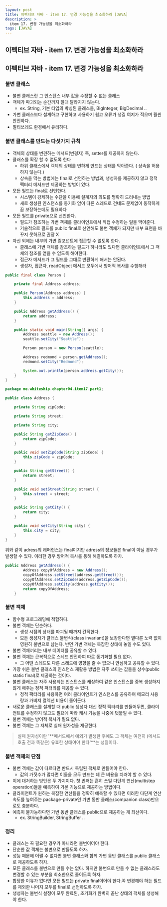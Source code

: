 ```yaml
---
layout: post
title: 이펙티브 자바 - item 17. 변경 가능성을 최소화하라 [JAVA]
description: >
  item 17. 변경 가능성을 최소화하라
tags: [JAVA]
---
```


## 이펙티브 자바 - item 17. 변경 가능성을 최소화하라

## 이펙티브 자바 - item 17. 변경 가능성을 최소화하라

### 불변 클래스

- 불변 클래스란 그 인스턴스 내부 값을 수정할 수 없는 클래스
- 객체가 파괴되는 순간까지 절대 달라지지 않는다.
  - ex. String, 기본 타입의 박싱된 클래스들, BigInteger, BigDecimal ..
- 가변 클래스보다 설계하고 구현하고 사용하기 쉽고 오류가 생길 여지가 적으며 훨씬 안전하다.
- 멀티쓰레드 환경에서 유리하다.

### 불변 클래스를 만드는 다섯가지 규칙

- 객체의 상태를 변견하는 메서드(변경자) 즉, setter를 제공하지 않는다.
- 클래스를 확장 할 수 없도록 한다
  - 하위 클래스에서 객체의 상태를 변하게 만드는 상태를 막아준다. ( 상속을 허용하지 않는다.)
  - 상속을 막는 방법에는 final로 선언하는 방법과, 생성자를 제공하지 않고 정적 팩터리 메서드만 제공하는 방법이 있다.
- 모든 필드는 final로 선언한다.
  - 시스템이 강제하는 수단을 이용해 설계자의 의도를 명확히 드러내는 방법
  - 새로 생성된 인스턴스를 동기화 없이 다른 스레드로 건네도 문제없이 동작하게끔 보장하는데도 필요하다
- 모든 필드를 private으로 선언한다.
  - 필드가 참조하는 가변 객체를 클라이언트에서 직접 수정하는 일을 막아준다.
  - 기술적으로 필드를 public final로 선언해도 불변 객체가 되지만 내부 표현을 바꾸지 못하므로 권장 X
- 자신 외에는 내부의 가변 컴포넌트에 접근할 수 없도록 한다.
  - 클래스에 가변 객체를 참조하는 필드가 하나라도 있다면 클라이언트에서 그 객체의 참조를 얻을 수 없도록 해야한다.
  - 접근자 메서드가 그 필드를 그대로 반환하게 해서는 안된다.
  - 생성자, 접근자, readObject 메서드 모두에서 방어적 복사를 수행해라

```java
public final class Person {

    private final Address address;

    public Person(Address address) {
        this.address = address;
    }

    public Address getAddress() {
        return address;
    }

    public static void main(String[] args) {
        Address seattle = new Address();
        seattle.setCity("Seattle");

        Person person = new Person(seattle);

        Address redmond = person.getAddress();
        redmond.setCity("Redmond");

        System.out.println(person.address.getCity());
    }
}
```

```java
package me.whiteship.chapter04.item17.part1;

public class Address {

    private String zipCode;

    private String street;

    private String city;

    public String getZipCode() {
        return zipCode;
    }

    public void setZipCode(String zipCode) {
        this.zipCode = zipCode;
    }

    public String getStreet() {
        return street;
    }

    public void setStreet(String street) {
        this.street = street;
    }

    public String getCity() {
        return city;
    }

    public void setCity(String city) {
        this.city = city;
    }
}
```

위와 같이 adress의 레퍼런스는 final이지만 adress의 정보들은 final이 아닐 경우가 발생할 수 있다.
이러한 경우 방어적 복사를 통해 해결하도록 하자.

```java
public Address getAddress() {
        Address copyOfAddress = new Address();
        copyOfAddress.setStreet(address.getStreet());
        copyOfAddress.setZipCode(address.getZipCode());
        copyOfAddress.setCity(address.getCity());
        return copyOfAddress;
    }
```

### 불변 객체

- 함수형 프로그래밍에 적합하다.
- 불변 객체는 단순하다.
  - 생성 시점의 상태를 파괴될 때까지 간직한다.
  - 모든 생성자가 클래스 불변식(class invariant)을 보장한다면 별다른 노력 없이 영원히 불변으로 남는다. 반면 가변 객체는 복잡한 상태에 놓일 수도 있다.
- 불변 객체끼리는 내부 데이터를 공유할 수 있다.
- 불변 객체는 근복적으로 스레드 안전하여 따로 동기화할 필요 없다.
  - 그 어떤 스레드도 다른 스레드에 영향을 줄 수 없으니 안심하고 공유할 수 있다.
- 가장 쉬운 불변 클래스의 인스턴스 재활용 방법은 자주 쓰이는 값들을 상수(public static final)로 제공하는 것이다.
- 불변 클래스는 자주 사용되는 인스턴스를 캐싱하여 같은 인스턴스를 중복 생성하지 않게 해주는 정적 팩터리를 제공할 수 있다.
  - 정적 팩터리를 사용하면 여러 클라이언트가 인스턴스를 공유하여 메모리 사용량과 가비지 컬렉션 비용이 줄어든다.
- 새로운 클래스를 설계할 때 public 생성자 대신 정적 팩터리를 만들어두면, 클라이언트를 수정하지 않고도 필요에 따라 캐시 기능을 나중에 덧붙일 수 있다.
- 불변 객체는 방어적 복사가 필요 없다.
- 불변 객체는 그 자체로 실패 원자성을 제공한다.

> 실패 원자성이란 '**메서드에서 예외가 발생한 후에도 그 객체는 여전히 (메서드 호출 전과 똑같은) 유효한 상태여야 한다'**는 성질이다.

### 불변 객체의 단점

- 불변 객체는 값이 다르다면 반드시 독립된 객체로 만들어야 한다.
  - 값의 가짓수가 많다면 이들을 모두 만드는 데 큰 비용을 치러야 할 수 있다.
- 이에 대처하는 방안은 두 가지이다. 첫 번째는 흔히 쓰일 다단계 연산(multistep operation)들을 예측하여 기본 기능으로 제공하는 방법이다.
- 클라이언트가 원하는 복잡한 연산들을 정확히 예측할 수 있다면 이러한 다단계 연산 속도를 높여주는 package-private인 가변 동반 클래스(companion class)만으로도 충분하다.
- 예측이 불가능하다면 가변 동반 클래스를 public으로 제공하는 게 최선이다.
  - ex. StringBuilder, StringBuffer ..

### 정리

- 클래스는 꼭 필요한 경우가 아니라면 불변이어야 한다.
- 단순한 값 객체는 불변으로 만들도록 하자.
- 성능 때문에 어쩔 수 없다면 불변 클래스와 함께 가변 동반 클래스를 public 클래스로 제공하도록 하자.
- 모든 클래스를 불변으로 만들 수는 없다. 하지만 불변으로 만들 수 없는 클래스라도 변경할 수 있는 부분을 최소한으로 줄이도록 하자.
- 합당한 이유가 없다면 모든 필드는 private final이어야 한다.꼭 변경해야 하는 필드를 제외한 나머지 모두를 final로 선언하도록 하자.
- 생성자는 불변식 설정이 모두 완료된, 초기화가 완벽히 끝난 상태의 객체를 생성해야 한다.

